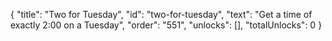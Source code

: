 {
  "title": "Two for Tuesday",
  "id": "two-for-tuesday",
  "text": "Get a time of exactly 2:00 on a Tuesday",
  "order": "551",
  "unlocks": [],
  "totalUnlocks": 0
}